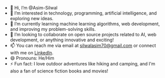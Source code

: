 - 👋 Hi, I’m @Asim-Silwal
- 👀 I’m interested in technology, programming, artificial intelligence, and exploring new ideas.
- 🌱 I’m currently learning machine learning algorithms, web development, and improving my problem-solving skills.
- 💞️ I’m looking to collaborate on open source projects related to AI, web development, or anything innovative and exciting!
- 📫 You can reach me via email at silwalasim70@gmail.com or connect with me on [LinkedIn]([https://www.linkedin.com/in/your-linkedin-profile](https://www.linkedin.com/in/asim-silwal-229801273/)).
- 😄 Pronouns: He/Him
- ⚡ Fun fact: I love outdoor adventures like hiking and camping, and I'm also a fan of science fiction books and movies!


<!---
Asim-Silwal/Asim-Silwal is a ✨ special ✨ repository because its `README.md` (this file) appears on your GitHub profile.
You can click the Preview link to take a look at your changes.
--->
